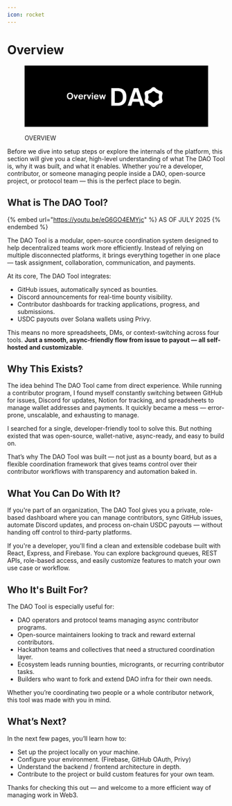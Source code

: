 ```yaml
---
icon: rocket
---
```


# Overview

<figure><img src="../.gitbook/assets/overview.png" alt=""><figcaption><p>OVERVIEW</p></figcaption></figure>

Before we dive into setup steps or explore the internals of the platform, this section will give you a clear, high-level understanding of what The DAO Tool is, why it was built, and what it enables. Whether you're a developer, contributor, or someone managing people inside a DAO, open-source project, or protocol team — this is the perfect place to begin.

## What is The DAO Tool?

{% embed url="https://youtu.be/eG6GO4EMYjc" %}
AS OF JULY 2025
{% endembed %}

The DAO Tool is a modular, open-source coordination system designed to help decentralized teams work more efficiently. Instead of relying on multiple disconnected platforms, it brings everything together in one place — task assignment, collaboration, communication, and payments.

At its core, The DAO Tool integrates:

* GitHub issues, automatically synced as bounties.
* Discord announcements for real-time bounty visibility.
* Contributor dashboards for tracking applications, progress, and submissions.
* USDC payouts over Solana wallets using Privy.

This means no more spreadsheets, DMs, or context-switching across four tools. **Just a smooth, async-friendly flow from issue to payout — all self-hosted and customizable**.

## Why This Exists?

The idea behind The DAO Tool came from direct experience. While running a contributor program, I found myself constantly switching between GitHub for issues, Discord for updates, Notion for tracking, and spreadsheets to manage wallet addresses and payments. It quickly became a mess — error-prone, unscalable, and exhausting to manage.

I searched for a single, developer-friendly tool to solve this. But nothing existed that was open-source, wallet-native, async-ready, and easy to build on.

That’s why The DAO Tool was built — not just as a bounty board, but as a flexible coordination framework that gives teams control over their contributor workflows with transparency and automation baked in.

## What You Can Do With It?

If you're part of an organization, The DAO Tool gives you a private, role-based dashboard where you can manage contributors, sync GitHub issues, automate Discord updates, and process on-chain USDC payouts — without handing off control to third-party platforms.

If you're a developer, you'll find a clean and extensible codebase built with React, Express, and Firebase. You can explore background queues, REST APIs, role-based access, and easily customize features to match your own use case or workflow.

## Who It's Built For?

The DAO Tool is especially useful for:

* DAO operators and protocol teams managing async contributor programs.
* Open-source maintainers looking to track and reward external contributors.
* Hackathon teams and collectives that need a structured coordination layer.
* Ecosystem leads running bounties, microgrants, or recurring contributor tasks.
* Builders who want to fork and extend DAO infra for their own needs.

Whether you’re coordinating two people or a whole contributor network, this tool was made with you in mind.

## What’s Next?

In the next few pages, you’ll learn how to:

* Set up the project locally on your machine.
* Configure your environment. (Firebase, GitHub OAuth, Privy)
* Understand the backend / frontend architecture in depth.
* Contribute to the project or build custom features for your own team.

Thanks for checking this out — and welcome to a more efficient way of managing work in Web3.
